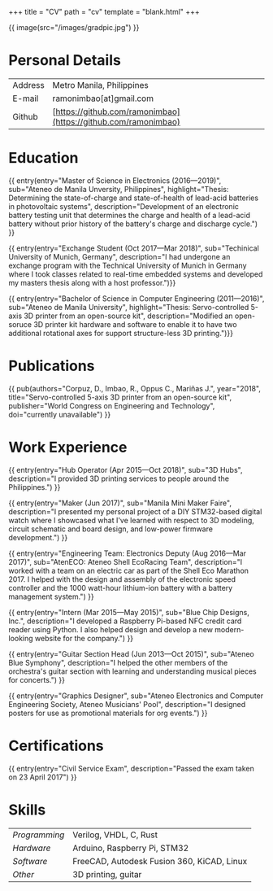 +++
title = "CV"
path = "cv"
template = "blank.html"
+++

{{ image(src="/images/gradpic.jpg") }}

# Personal Details

| | |
|---|---|
| Address | Metro Manila, Philippines |
| E-mail | ramonimbao[at]gmail.com |
| Github | [https://github.com/ramonimbao](https://github.com/ramonimbao) |

# Education

{{ entry(entry="Master of Science in Electronics (2016—2019)", sub="Ateneo de Manila Unversity, Philippines", highlight="Thesis: Determining the state-of-charge and state-of-health of lead-acid batteries in photovoltaic systems", description="Development of an electronic battery testing unit that determines the charge and health of a lead-acid battery without prior history of the battery's charge and discharge cycle.") }}

{{ entry(entry="Exchange Student (Oct 2017—Mar 2018)", sub="Techinical University of Munich, Germany", description="I had undergone an exchange program with the Technical University of Munich in Germany where I took classes related to real-time embedded systems and developed my masters thesis along with a host professor.")}}

{{ entry(entry="Bachelor of Science in Computer Engineering (2011—2016)", sub="Ateneo de Manila University", highlight="Thesis: Servo-controlled 5-axis 3D printer from an open-source kit", description="Modified an open-soruce 3D printer kit hardware and software to enable it to have two additional rotational axes for support structure-less 3D printing.")}}

# Publications

{{ pub(authors="Corpuz, D., Imbao, R., Oppus C., Mariñas J.", year="2018", title="Servo-controlled 5-axis 3D printer from an open-source kit", publisher="World Congress on Engineering and Technology", doi="currently unavailable") }}

# Work Experience

{{ entry(entry="Hub Operator (Apr 2015—Oct 2018)", sub="3D Hubs", description="I provided 3D printing services to people around the Philippines.") }}

{{ entry(entry="Maker (Jun 2017)", sub="Manila Mini Maker Faire", description="I presented my personal project of a DIY STM32-based digital watch where I showcased what I've learned with respect to 3D modeling, circuit schematic and board design, and low-power firmware development.") }}

{{ entry(entry="Engineering Team: Electronics Deputy (Aug 2016—Mar 2017)", sub="AtenECO: Ateneo Shell EcoRacing Team", description="I worked with a team on an electric car as part of the Shell Eco Marathon 2017. I helped with the design and assembly of the electronic speed controller and the 1000 watt-hour lithium-ion battery with a battery management system.") }}

{{ entry(entry="Intern (Mar 2015—May 2015)", sub="Blue Chip Designs, Inc.", description="I developed a Raspberry Pi-based NFC credit card reader using Python. I also helped design and develop a new modern-looking website for the company.") }}

{{ entry(entry="Guitar Section Head (Jun 2013—Oct 2015)", sub="Ateneo Blue Symphony", description="I helped the other members of the orchestra's guitar section with learning and understanding musical pieces for concerts.") }}

{{ entry(entry="Graphics Designer", sub="Ateneo Electronics and Computer Engineering Society, Ateneo Musicians' Pool", description="I designed posters for use as promotional materials for org events.") }}

# Certifications

{{ entry(entry="Civil Service Exam", description="Passed the exam taken on 23 April 2017") }}

# Skills

| | |
|---|---|
| *Programming* | Verilog, VHDL, C, Rust |
| *Hardware* | Arduino, Raspberry Pi, STM32 |
| *Software* | FreeCAD, Autodesk Fusion 360, KiCAD, Linux |
| *Other* | 3D printing, guitar |

